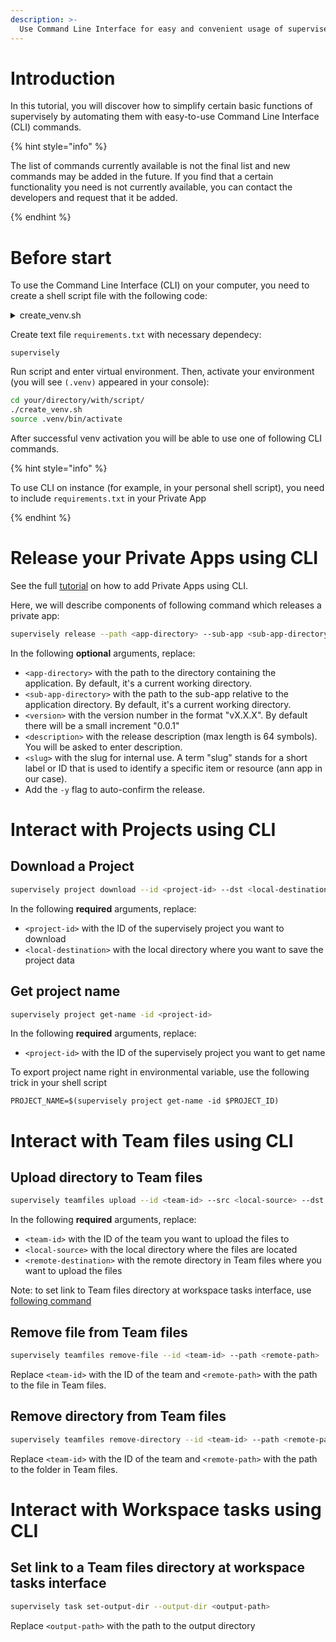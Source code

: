 ```yaml
---
description: >-
  Use Command Line Interface for easy and convenient usage of supervisely functional right inside your console locally and with shell scripts on instance!
---
```


# Introduction

In this tutorial, you will discover how to simplify certain basic functions of supervisely by automating them with easy-to-use Command Line Interface (CLI) commands.

{% hint style="info" %}

The list of commands currently available is not the final list and new commands may be added in the future. If you find that a certain functionality you need is not currently available, you can contact the developers and request that it be added.

{% endhint %}

# Before start

To use the Command Line Interface (CLI) on your computer, you need to create a shell script file with the following code:

<details>

<summary>create_venv.sh</summary>

```shell
#!/bin/bash

# learn more in documentation
# Official python docs: https://docs.python.org/3/library/venv.html
# Superviely developer portal: https://developer.supervise.ly/getting-started/installation#venv

if [ -d ".venv" ]; then
    echo "VENV already exists, will be removed"
    rm -rf .venv
fi

echo "VENV will be created" && \
python3 -m venv .venv && \
source .venv/bin/activate && \

echo "Install requirements..." && \
pip3 install -r requirements.txt && \
echo "Requirements have been successfully installed" && \
echo "Testing imports, please wait a minute ..." && \
python -c "import supervisely as sly" && \
echo "Success!" && \
deactivate
```

</details>

Create text file `requirements.txt` with necessary dependecy:

```text
supervisely
```

Run script and enter virtual environment. Then, activate your environment (you will see `(.venv)` appeared in your console):

```bash
cd your/directory/with/script/
./create_venv.sh
source .venv/bin/activate
```

After successful venv activation you will be able to use one of following CLI commands.

{% hint style="info" %}

To use CLI on instance (for example, in your personal shell script), you need to include `requirements.txt` in your Private App

{% endhint %}


# Release your Private Apps using CLI

See the full [tutorial](../app-development/basics/add-private-app.md) on how to add Private Apps using CLI.

Here, we will describe components of following command which releases a private app:

```bash
supervisely release --path <app-directory> --sub-app <sub-app-directory> --release-version <version> --release-description <description> --slug <slug> -y
```
In the following **optional** arguments, replace: 
- `<app-directory>` with the path to the directory containing the application. By default, it's a current working directory.
- `<sub-app-directory>` with the path to the sub-app relative to the application directory. By default, it's a current working directory.
- `<version>` with the version number in the format "vX.X.X". By default there will be a small increment "0.0.1" 
- `<description>` with the release description (max length is 64 symbols). You will be asked to enter description.
- `<slug>` with the slug for internal use. A term "slug" stands for a short label or ID that is used to identify a specific item or resource (ann app in our case).
- Add the `-y` flag to auto-confirm the release.

# Interact with Projects using CLI

## Download a Project
```bash
supervisely project download --id <project-id> --dst <local-destination>
```
In the following **required** arguments, replace:
- `<project-id>` with the ID of the supervisely project you want to download
- `<local-destination>` with the local directory where you want to save the project data

## Get project name
```bash
supervisely project get-name -id <project-id>
```
In the following **required** arguments, replace:  
- `<project-id>` with the ID of the supervisely project you want to get name

To export project name right in environmental variable, use the following trick in your shell script
```shell
PROJECT_NAME=$(supervisely project get-name -id $PROJECT_ID)
```

# Interact with Team files using CLI

## Upload directory to Team files
```bash
supervisely teamfiles upload --id <team-id> --src <local-source> --dst <remote-destination>
```
In the following **required** arguments, replace:  
- `<team-id>` with the ID of the team you want to upload the files to
- `<local-source>` with the local directory where the files are located
- `<remote-destination>` with the remote directory in Team files where you want to upload the files

Note: to set link to Team files directory at workspace tasks interface, use [following command](#set-tasks-with-cli)

## Remove file from Team files
```bash
supervisely teamfiles remove-file --id <team-id> --path <remote-path>
```
Replace `<team-id>` with the ID of the team and `<remote-path>` with the path to the file in Team files.

## Remove directory from Team files
```bash
supervisely teamfiles remove-directory --id <team-id> --path <remote-path>
```
Replace `<team-id>` with the ID of the team and `<remote-path>` with the path to the folder in Team files.

# Interact with Workspace tasks using CLI

## Set link to a Team files directory at workspace tasks interface
```bash
supervisely task set-output-dir --output-dir <output-path>
```
Replace `<output-path>` with the path to the output directory

